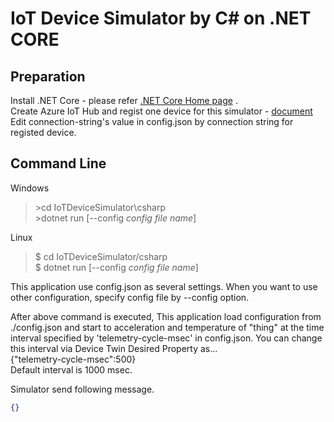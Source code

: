 # IoT Device Simulator by C# on .NET CORE 
## Preparation 
Install .NET Core - please refer [.NET Core Home page](https://www.microsoft.com/net/learn/get-started/windows) .  
Create Azure IoT Hub and regist one device for this simulator - [document](https://docs.microsoft.com/azure/iot-hub/quickstart-send-telemetry-dotnet#create-an-iot-hub) 
Edit connection-string's value in config.json by connection string for registed device. 

## Command Line 
Windows 
> \>cd IoTDeviceSimulator\csharp  
> \>dotnet run [--config <i>config file name</i>]  

Linux  
> $ cd IoTDeviceSimulator/csharp  
> $ dotnet run [--config <i>config file name</i>]  

This application use config.json as several settings. When you want to use other configuration, specify config file by --config option. 

After above command is executed, This application load configuration from ./config.json and start to acceleration and temperature of "thing" at the time interval specified by 'telemetry-cycle-msec' in config.json.
You can change this interval via Device Twin Desired Property as...  
{"telemetry-cycle-msec":500}  
Default interval is 1000 msec. 

Simulator send following message.
```json
{}
```
